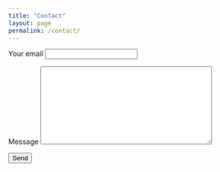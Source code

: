 ```yaml
---
title: "Contact"
layout: page
permalink: /contact/
---
```


<form action="https://formspree.io/f/xeorlejk" method="POST">
  
  <label>Your email
    <input type="email" name="email" required>
  </label>


  <label>Message
    <textarea name="message" rows="10" cols="40" required></textarea>
  </label>
  
  <!-- Honeypot (anti-spam) -->
  <input type="text" name="_gotcha" style="display:none">
  <!-- Redirect after submit -->
  
  <input type="hidden" name="_redirect" value="https://microfluidics-master.github.io">
  
  <button type="submit">Send</button>
</form>